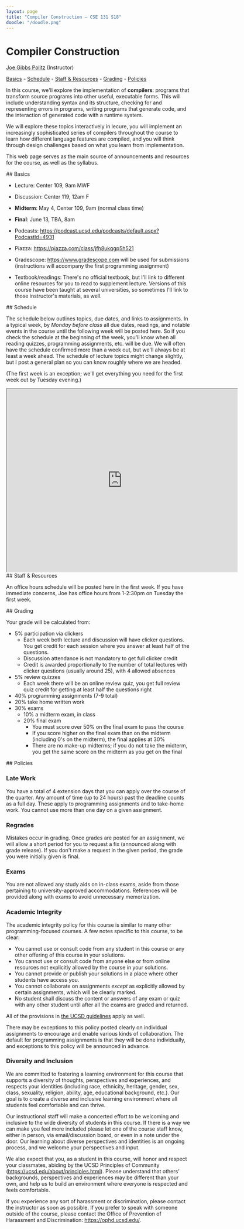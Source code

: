 ```yaml
---
layout: page
title: "Compiler Construction – CSE 131 S18"
doodle: "/doodle.png"
---
```


# Compiler Construction

<p>
<a href="https://jpolitz.github.io">Joe Gibbs Politz</a> (Instructor)
</p>

<p>
<a href="#basics">Basics</a> -
<a href="#schedule">Schedule</a> -
<a href="#staff">Staff &amp; Resources</a> -
<a href="#grading">Grading</a> -
<a href="#policies">Policies</a>
</p>

In this course, we'll explore the implementation of **compilers**: programs that
transform source programs into other useful, executable forms. This will
include understanding syntax and its structure, checking for and representing
errors in programs, writing programs that generate code, and the interaction
of generated code with a runtime system.

We will explore these topics interactively in lecure, you will implement
an increasingly sophisticated series of compilers throughout the course to
learn how different language features are compiled, and you will think
through design challenges based on what you learn from implementation.

This web page serves as the main source of announcements and resources for the
course, as well as the syllabus.

<a id="basics">
## Basics

- Lecture: Center 109, 9am MWF
- Discussion: Center 119, 12am F
- **Midterm**: May 4, Center 109, 9am (normal class time)
- **Final**: June 13, TBA, 8am

- Podcasts: <a href="https://podcast.ucsd.edu/podcasts/default.aspx?PodcastId=4931">https://podcast.ucsd.edu/podcasts/default.aspx?PodcastId=4931</a>
- Piazza: <a href="https://piazza.com/class/jfh8ukqgp5h521">https://piazza.com/class/jfh8ukqgp5h521</a>
- Gradescope: <a href="https://www.gradescope.com">https://www.gradescope.com</a> will be used for submissions (instructions will accompany the first programming assignment)
- Textbook/readings: There's no official textbook, but I'll link to different
  online resources for you to read to supplement lecture. Versions of this
  course have been taught at several universities, so sometimes I'll link to
  those instructor's materials, as well.

<a id="schedule">
## Schedule

The schedule below outlines topics, due dates, and links to assignments. In a
typical week, by *Monday before class* all due dates, readings, and notable
events in the course until the following week will be posted here. So if you
check the schedule at the beginning of the week, you'll know when all reading
quizzes, programming assignments, etc. will be due. We will often have the
schedule confirmed more than a week out, but we'll always be at least a week
ahead. The schedule of lecture topics might change slightly, but I post a
general plan so you can know roughly where we are headed.

(The first week is an exception; we'll get everything you need for the first
week out by Tuesday evening.)

<iframe width="125%" height="500px" src="https://docs.google.com/spreadsheets/d/e/2PACX-1vRDuKr9zmldJrL_Xlp0YL75rpd29kzFu7e225l4Yu4s0pEECV5HTv5F68rljHVXMQ6uu62Hz-by2t0J/pubhtml?gid=1920614952&amp;single=true&amp;widget=true&amp;headers=false"></iframe>

<a id="staff">
## Staff & Resources

An office hours schedule will be posted here in the first week. If you have
immediate concerns, Joe has office hours from 1-2:30pm on Tuesday the first
week.

<a id="grading">
## Grading

Your grade will be calculated from:

- 5% participation via clickers
  - Each week both lecture and discussion will have clicker questions. You get
    credit for each session where you answer at least half of the questions.
  - Discussion attendance is not mandatory to get full clicker credit
  - Credit is awarded proportionally to the number of total lectures with
    clicker questions (usually around 25), with 4 allowed absences
- 5% review quizzes
  - Each week there will be an online review quiz, you get full review quiz
    credit for getting at least half the questions right
- 40% programming assignments (7-9 total)
- 20% take home written work
- 30% exams
  - 10% a midterm exam, in class
  - 20% final exam
    - You must score over 50% on the final exam to pass the course
    - If you score higher on the final exam than on the midterm (including 0's on
      the midterm), the final applies at 30%
    - There are no make-up midterms; if you do not take the midterm, you get the
      same score on the midterm as you get on the final

<a id="policies">
## Policies

### Late Work

You have a total of 4 extension days that you can apply over the course of the
quarter. Any amount of time (up to 24 hours) past the deadline counts as a full
day. These apply to programming assignments and to take-home work. You cannot
use more than one day on a given assignment.

### Regrades

Mistakes occur in grading. Once grades are posted for an assignment, we will
allow a short period for you to request a fix (announced along with grade
release). If you don't make a request in the given period, the grade you were
initially given is final.

### Exams

You are not allowed any study aids on in-class exams, aside from those
pertaining to university-approved accommodations. References will be provided
along with exams to avoid unnecessary memorization.

### Academic Integrity

The academic integrity policy for this course is similar to many other
programming-focused courses. A few notes specific to this course, to be clear:

- You cannot use or consult code from any student in this course or any other
  offering of this course in your solutions.
- You cannot use or consult code from anyone else or from online resources not
  explicitly allowed by the course in your solutions.
- You cannot provide or publish your solutions in a place where other students
  have access you.
- You cannot collaborate on assignments _except_ as explicitly allowed by
  certain assignments, which will be clearly marked.
- No student shall discuss the content or answers of any exam or quiz with any
  other student until after all the exams are graded and returned.  

All of the provisions in [the UCSD
guidelines](http://senate.ucsd.edu/Operating-Procedures/Senate-Manual/Appendices/2)
apply as well.

There may be exceptions to this policy posted clearly on individual assignments
to encourage and enable various kinds of collaboration. The default for
programming assignments is that they will be done individually, and exceptions
to this policy will be announced in advance.

### Diversity and Inclusion

We are committed to fostering a learning environment for this course that
supports a diversity of thoughts, perspectives and experiences, and respects
your identities (including race, ethnicity, heritage, gender, sex, class,
sexuality, religion, ability, age, educational background, etc.).  Our goal is
to create a diverse and inclusive learning environment where all students feel
comfortable and can thrive. 

Our instructional staff will make a concerted effort to be welcoming and
inclusive to the wide diversity of students in this course.  If there is a way
we can make you feel more included please let one of the course staff know,
either in person, via email/discussion board, or even in a note under the door.
Our learning about diverse perspectives and identities is an ongoing process,
and we welcome your perspectives and input.  

We also expect that you, as a student in this course, will honor and respect
your classmates, abiding by the UCSD Principles of Community
(https://ucsd.edu/about/principles.html).  Please understand that others’
backgrounds, perspectives and experiences may be different than your own, and
help us to build an environment where everyone is respected and feels
comfortable.

If you experience any sort of harassment or discrimination, please contact the
instructor as soon as possible.   If you prefer to speak with someone outside
of the course, please contact the Office of Prevention of Harassment and
Discrimination: https://ophd.ucsd.edu/. 

